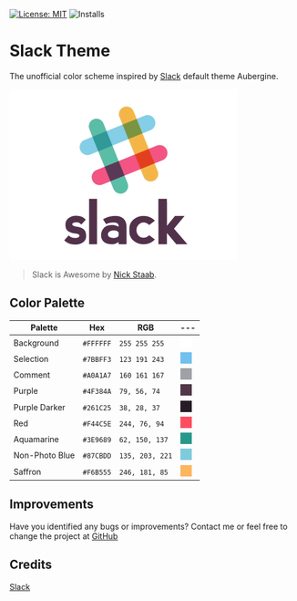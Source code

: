 [![License: MIT](https://img.shields.io/badge/License-MIT-yellow.svg)](https://opensource.org/licenses/MIT)
![Installs](https://vsmarketplacebadge.apphb.com/installs-short/felipe-mendes.slack-theme.svg)

# Slack Theme

The unofficial color scheme inspired by [Slack](https://slack.com) default theme Aubergine.

<img width="400" alt="Slack is Awesome by Nick Staab" src="https://raw.githubusercontent.com/slack-theme/slack-theme/master/assets/slack-is-awesome.gif">

> Slack is Awesome by [Nick Staab](https://dribbble.com/shots/1724648-Slack-is-Awesome).

## Color Palette

|Palette         | Hex       | RGB             | --- |
|---             | ---       | ---             | --- |
|Background      | `#FFFFFF` | `255 255 255`   | ![Background Color](https://raw.githubusercontent.com/slack-theme/slack-theme/master/assets/background.png) |
|Selection       | `#7BBFF3` | `123 191 243`   | ![Selection Color](https://raw.githubusercontent.com/slack-theme/slack-theme/master/assets/selection.png) |
|Comment         | `#A0A1A7` | `160 161 167`   | ![Comment Color](https://raw.githubusercontent.com/slack-theme/slack-theme/master/assets/comment.png) |
|Purple          | `#4F384A` | `79, 56, 74`    | ![Purple Color](https://raw.githubusercontent.com/slack-theme/slack-theme/master/assets/purple.png) |
|Purple Darker   | `#261C25` | `38, 28, 37`    | ![Purple Darker Color](https://raw.githubusercontent.com/slack-theme/slack-theme/master/assets/purple-darker.png) |
|Red             | `#F44C5E` | `244, 76, 94`   | ![Red Color](https://raw.githubusercontent.com/slack-theme/slack-theme/master/assets/red.png) |
|Aquamarine      | `#3E9689` | `62, 150, 137`  | ![Aquamarine Color](https://raw.githubusercontent.com/slack-theme/slack-theme/master/assets/aquamarine.png) |
|Non-Photo Blue  | `#87CBDD` | `135, 203, 221` | ![Non-Photo Blue Color](https://raw.githubusercontent.com/slack-theme/slack-theme/master/assets/non-photo-blue.png) |
|Saffron         | `#F6B555` | `246, 181, 85`  | ![Saffron Color](https://raw.githubusercontent.com/slack-theme/slack-theme/master/assets/saffron.png) |

## Improvements

Have you identified any bugs or improvements? Contact me or feel free to change the project at [GitHub](https://github.com/felipemendes/slack-theme)

## Credits

[Slack](https://github.com/slackhq)

